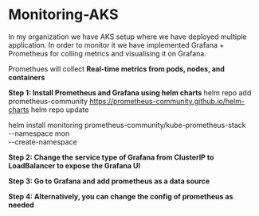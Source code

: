 # Monitoring-AKS
In my organization we have AKS setup where we have deployed multiple application. In order to monitor it we have implemented Grafana + Prometheus for colling metrics and visualising it on Grafana.

Promethues will collect **Real-time metrics from pods, nodes, and containers**


**Step 1: Install Prometheus and Grafana using helm charts**
helm repo add prometheus-community https://prometheus-community.github.io/helm-charts
helm repo update

helm install monitoring prometheus-community/kube-prometheus-stack \
  --namespace mon \
  --create-namespace

**Step 2: Change the service type of Grafana from ClusterIP to LoadBalancer to expose the Grafana UI**

**Step 3: Go to Grafana and add prometheus as a data source**

**Step 4: Alternatively, you can change the config of prometheus as needed**
